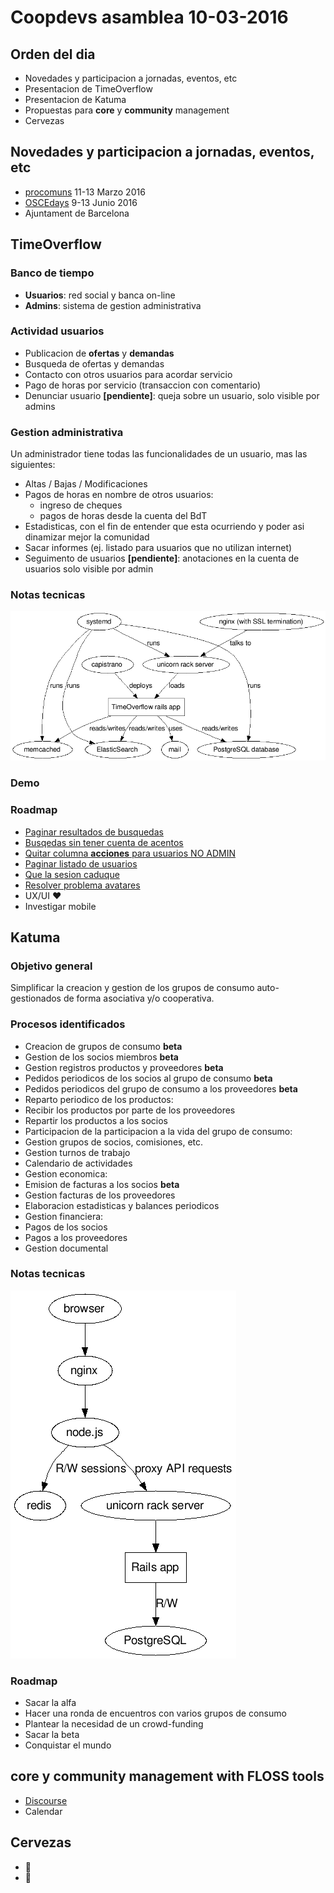 # Coopdevs asamblea 10-03-2016

## Orden del dia
 - Novedades y participacion a jornadas, eventos, etc
 - Presentacion de TimeOverflow
 - Presentacion de Katuma
 - Propuestas para **core** y **community** management
 - Cervezas

## Novedades y participacion a jornadas, eventos, etc
 - [procomuns](http://procomuns.net) 11-13 Marzo 2016
 - [OSCEdays](https://oscedays.org) 9-13 Junio 2016
 - Ajuntament de Barcelona

## TimeOverflow

### Banco de tiempo
 - **Usuarios**: red social y banca on-line
 - **Admins**: sistema de gestion administrativa

### Actividad usuarios
 - Publicacion de **ofertas** y **demandas**
 - Busqueda de ofertas y demandas
 - Contacto con otros usuarios para acordar servicio
 - Pago de horas por servicio (transaccion con comentario)
 - Denunciar usuario **[pendiente]**: queja sobre un usuario, solo visible por admins

### Gestion administrativa
Un administrador tiene todas las funcionalidades de un usuario, mas las siguientes:
 - Altas / Bajas / Modificaciones
 - Pagos de horas en nombre de otros usuarios:
   - ingreso de cheques
   - pagos de horas desde la cuenta del BdT
 - Estadisticas, con el fin de entender que esta ocurriendo y poder asi dinamizar mejor la comunidad
 - Sacar informes (ej. listado para usuarios que no utilizan internet)
 - Seguimento de usuarios **[pendiente]**: anotaciones en la cuenta de usuarios solo visible por admin

### Notas tecnicas
![](20160310-asamblea-2/TO-infrastructure.png)

### Demo

### Roadmap
 - [Paginar resultados de busquedas](https://redbooth.com/a/#!/projects/638099/tasks/22450460)
 - [Busqedas sin tener cuenta de acentos](https://redbooth.com/a/#!/projects/638099/tasks/19054012)
 - [Quitar columna **acciones** para usuarios NO ADMIN](https://redbooth.com/a/#!/projects/638099/tasks/22520601)
 - [Paginar listado de usuarios](https://redbooth.com/a/#!/projects/638099/tasks/20128627)
 - [Que la sesion caduque](https://redbooth.com/a/#!/projects/638099/tasks/21166386)
 - [Resolver problema avatares](https://redbooth.com/a/#!/projects/638099/tasks/18647890)
 - UX/UI :heart:
 - Investigar mobile

## Katuma

### Objetivo general
Simplificar la creacion y gestion de los grupos de consumo auto-gestionados de forma asociativa y/o cooperativa.

### Procesos identificados
 - Creacion de grupos de consumo **beta**
 - Gestion de los socios miembros **beta**
 - Gestion registros productos y proveedores **beta**
 - Pedidos periodicos de los socios al grupo de consumo **beta**
 - Pedidos periodicos del grupo de consumo a los proveedores **beta**
 - Reparto periodico de los productos:
  - Recibir los productos por parte de los proveedores
  - Repartir los productos a los socios
 - Participacion de la participacion a la vida del grupo de consumo:
  - Gestion grupos de socios, comisiones, etc.
  - Gestion turnos de trabajo
  - Calendario de actividades
 - Gestion economica:
  - Emision de facturas a los socios **beta**
  - Gestion facturas de los proveedores
  - Elaboracion estadisticas y balances periodicos
 - Gestion financiera:
  - Pagos de los socios
  - Pagos a los proveedores
 - Gestion documental

### Notas tecnicas
![](20160310-asamblea-2/K-infrastructure.png)

### Roadmap
 - Sacar la alfa
 - Hacer una ronda de encuentros con varios grupos de consumo
 - Plantear la necesidad de un crowd-funding
 - Sacar la beta
 - Conquistar el mundo

## **core** y **community** management with FLOSS tools
 - [Discourse](http://www.discourse.org)
 - Calendar

## Cervezas
 - :beer:
 - :beers:
